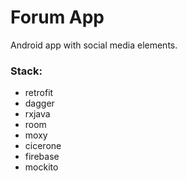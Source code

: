 # Forum App

Android app with social media elements.

### Stack:
* retrofit
* dagger
* rxjava
* room
* moxy
* cicerone
* firebase
* mockito
